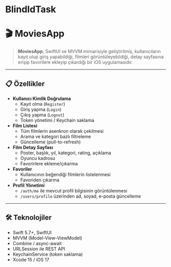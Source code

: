 # BlindIdTask
# 🎬 MoviesApp

> **MoviesApp**, SwiftUI ve MVVM mimarisiyle geliştirilmiş, kullanıcıların kayıt olup giriş yapabildiği, filmleri görüntüleyebildiği, detay sayfasına erişip favorilere ekleyip çıkardığı bir iOS uygulamasıdır.

---

## 📋 Özellikler

- **Kullanıcı Kimlik Doğrulama**  
  - Kayıt olma (`Register`)  
  - Giriş yapma (`Login`)
  - Çıkış yapma  (`Logout`)  
  - Token yönetimi / Keychain saklama  
- **Film Listesi**  
  - Tüm filmlerin asenkron olarak çekilmesi  
  - Arama ve kategori bazlı filtreleme  
  - Güncelleme (pull-to-refresh)  
- **Film Detay Sayfası**  
  - Poster, başlık, yıl, kategori, rating, açıklama  
  - Oyuncu kadrosu  
  - Favorirlere ekleme/çıkarma  
- **Favoriler**  
  - Kullanıcının beğendiği filmlerin listelenmesi  
  - Favoriden çıkarma  
- **Profil Yönetimi**  
  - `/auth/me` ile mevcut profil bilgisinin görüntülenmesi  
  - `/users/profile` üzerinden ad, soyad, e-posta güncelleme

---

## 🛠️ Teknolojiler

- Swift 5.7+, SwiftUI  
- MVVM (Model-View-ViewModel)  
- Combine / async-await  
- URLSession ile REST API  
- KeychainService (token saklama)  
- Xcode 15 / iOS 17  




